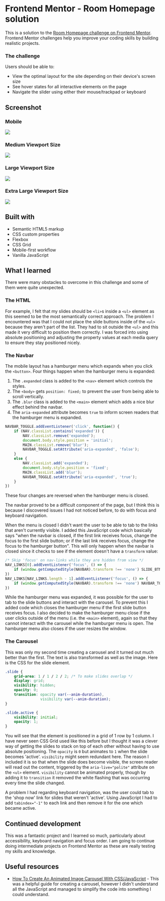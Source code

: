 # Frontend Mentor - Room Homepage solution

This is a solution to the [Room Homepage challenge on Frontend Mentor](https://www.frontendmentor.io/challenges/room-homepage-BtdBY_ENq). Frontend Mentor challenges help you improve your coding skills by building realistic projects. 

### The challenge

Users should be able to:

- View the optimal layout for the site depending on their device's screen size
- See hover states for all interactive elements on the page
- Navigate the slider using either their mouse/trackpad or keyboard

## Screenshot

### Mobile
![](screenshots/screenshot-mobile.png)

### Medium Viewport Size
![](screenshots/screenshot-md.png)

### Large Viewport Size
![](screenshots/screenshot-lg.png)

### Extra Large Viewport Size
![](screenshots/screenshot-xl.png)

## Built with

- Semantic HTML5 markup
- CSS custom properties
- Flexbox
- CSS Grid
- Mobile-first workflow
- Vanilla JavaScript

## What I learned

There were many obstacles to overcome in this challenge and some of them were quite unexpected.

### The HTML
For example, I felt that my slides should be `<li>`s inside a `<ul>` element as this seemed to be the most semantically correct approach. The problem I encountered was that I could not place the slide buttons inside of the `<ul>` because they aren't part of the list. They had to sit outside the `<ul>` and this made it very difficult to position them correctly. I was forced into using absolute positioning and adjusting the property values at each media query to ensure they stay positioned nicely.

### The Navbar
The mobile layout has a hamburger menu which expands when you click the `<button>`. Four things happen when the hamburger menu is expanded:
1. The `.expanded` class is added to the `<nav>` element which controls the styles.
2. The `<body>` gets `position: fixed;` to prevent the user from being able to scroll vertically.
3. The `.blur` class is added to the `<main>` element which adds a nice blur effect behind the navbar.
4. The `aria-expanded` attribute becomes `true` to inform screen readers that the hamburger menu is expanded.
```js
NAVBAR_TOGGLE.addEventListener('click', function() {
    if (NAV.classList.contains('expanded')) {
        NAV.classList.remove('expanded');
        document.body.style.position = 'initial';
        MAIN.classList.remove('blur');
        NAVBAR_TOGGLE.setAttribute('aria-expanded', 'false');
    }
    else {
        NAV.classList.add('expanded');
        document.body.style.position = 'fixed';
        MAIN.classList.add('blur');
        NAVBAR_TOGGLE.setAttribute('aria-expanded', 'true');
    }
})
```
These four changes are reversed when the hamburger menu is closed.

The navbar proved to be a difficult component of the page, but I think this is because I discovered issues I had not noticed before, to do with focus and keyboard navigation.

When the menu is closed I didn't want the user to be able to tab to the links that aren't currently visible. I added this JavaScript code which basically says "when the navbar is closed, if the first link receives focus, change the focus to the first slide button; or if the last link receives focus, change the focus to the hamburger button". This will only happen when the navbar is closed since it checks to see if the element doesn't have a `transform` value:
```js
/* Skip 'focus' on nav-links while they are hidden from view */
NAV_LINKS[0].addEventListener('focus', () => {
    if (window.getComputedStyle(NAVBAR).transform !== 'none') SLIDE_BTNS[0].focus();
})
NAV_LINKS[NAV_LINKS.length - 1].addEventListener('focus', () => {
    if (window.getComputedStyle(NAVBAR).transform !== 'none') NAVBAR_TOGGLE.focus();
})
```

While the hamburger menu was expanded, it was possible for the user to tab to the slide buttons and interact with the carousel. To prevent this I added code which closes the hamburger menu if the first slide button receives focus. I also decided to make the hamburger menu close if the user clicks outside of the menu (i.e. the `<main>` element), again so that they cannot interact with the carousel while the hamburger menu is open. The hamburger menu also closes if the user resizes the window.

### The Carousel
This was only my second time creating a carousel and it turned out much better than the first. The text is also transformed as well as the image. Here is the CSS for the slide element.

```css
.slide {
    grid-area: 1 / 1 / 2 / 2; /* To make slides overlap */
    display: grid;
    visibility: hidden;
    opacity: 0;
    transition: opacity var(--anim-duration),
                visibility var(--anim-duration);
}

.slide.active {
    visibility: initial;
    opacity: 1;
}
```

You will see that the element is positioned in a grid of 1 row by 1 column. I have never seen CSS Grid used like this before but I thought it was a clever way of getting the slides to stack on top of each other without having to use absolute positioning. The `opacity` is `0` but animates to `1` when the slide becomes 'active'. `visibility` might seem redundant here. The reason I included it is so that when the slide does become visible, the screen reader will read out the content, triggered by the `aria-live="polite"` attribute on the `<ul>` element. `visibility` cannot be animated properly, though by adding it to `transition` it removed the white flashing that was occurring every time the slide changed.

A problem I had regarding keyboard navigation, was the user could tab to the 'shop now' link for slides that weren't 'active'. Using JavaScript I had to add `tabindex="-1"` to each link and then remove it for the one which became active.

## Continued development

This was a fantastic project and I learned so much, particularly about accessibility, keyboard navigation and focus order. I am going to continue doing intermediate projects on Frontend Mentor as these are really testing my skills and knowledge.

## Useful resources

- [How To Create An Animated Image Carousel With CSS/JavaScript](https://www.youtube.com/watch?v=9HcxHDS2w1s) - This was a helpful guide for creating a carousel, however I didn't understand all the JavaScript and managed to simplify the code into something I could understand.
